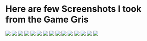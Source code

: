 # Here are few Screenshots I took from the Game Gris

<img src="../images/gallery/uncharted_lost/1.jpg" style="max-width: 100%; height: auto;">
<img src="../images/gallery/uncharted_lost/2.jpg" style="max-width: 100%; height: auto;">
<img src="../images/gallery/uncharted_lost/3.jpg" style="max-width: 100%; height: auto;">
<img src="../images/gallery/uncharted_lost/4.jpg" style="max-width: 100%; height: auto;">
<img src="../images/gallery/uncharted_lost/5.jpg" style="max-width: 100%; height: auto;">
<img src="../images/gallery/uncharted_lost/6.jpg" style="max-width: 100%; height: auto;">
<img src="../images/gallery/uncharted_lost/7.jpg" style="max-width: 100%; height: auto;">
<img src="../images/gallery/uncharted_lost/8.jpg" style="max-width: 100%; height: auto;">
<img src="../images/gallery/uncharted_lost/9.jpg" style="max-width: 100%; height: auto;">
<img src="../images/gallery/uncharted_lost/10.jpg" style="max-width: 100%; height: auto;">
<img src="../images/gallery/uncharted_lost/11.jpg" style="max-width: 100%; height: auto;">
<img src="../images/gallery/uncharted_lost/12.jpg" style="max-width: 100%; height: auto;">
<img src="../images/gallery/uncharted_lost/13.jpg" style="max-width: 100%; height: auto;">
<img src="../images/gallery/uncharted_lost/14.jpg" style="max-width: 100%; height: auto;">
<img src="../images/gallery/uncharted_lost/15.jpg" style="max-width: 100%; height: auto;">